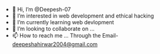 - 👋 Hi, I’m @Deepesh-07
- 👀 I’m interested in web development and ethical hacking
- 🌱 I’m currently learning web devlopment
- 💞️ I’m looking to collaborate on ...
- 📫 How to reach me ... Through the Email- deepeshahirwar2004@gmail.com

<!---
Deepesh-07/Deepesh-07 is a ✨ special ✨ repository because its `README.md` (this file) appears on your GitHub profile.
You can click the Preview link to take a look at your changes.
--->
